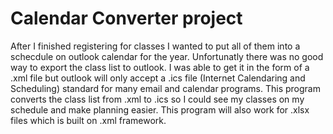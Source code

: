 # Calendar Converter project 

After I finished registering for classes I wanted to put all of them into a schecdule on outlook calendar for the year. Unfortunatly there was no good way to export the class list to outlook.
I was able to get it in the form of a .xml file but outlook will only accept a .ics file (Internet Calendaring and Scheduling) standard for many email and calendar programs. This program converts the class list from .xml to .ics so I could see my classes on my schedule and make planning easier. This program will also work for .xlsx files which is built on .xml framework.
